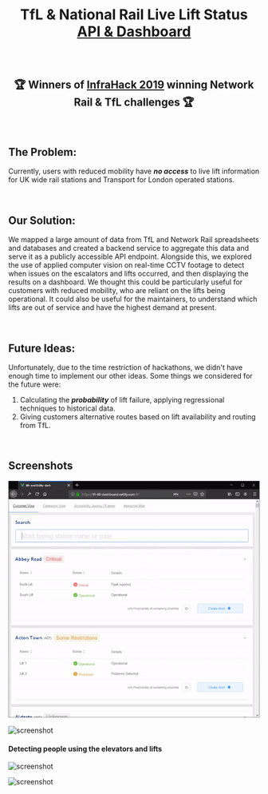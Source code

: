 
# <p align="center"> TfL & National Rail Live Lift Status [API & Dashboard](http://jamiehaywood.com/InfraHackFINAL/) </p>

&nbsp;

## <p align="center">🏆   Winners of [InfraHack 2019](http://infrahack.hackpartners.com/) winning Network Rail & TfL challenges   🏆</p>

&nbsp;

## The Problem: 
Currently, users with reduced mobility have ***no access*** to live lift information for UK wide rail stations and Transport for London operated stations.  

&nbsp;

## Our Solution: 
We mapped a large amount of data from TfL and Network Rail spreadsheets and databases and created a backend service to aggregate this data and serve it as a publicly accessible API endpoint. Alongside this, we explored the use of applied computer vision on real-time CCTV footage to detect when issues on the escalators and lifts occurred, and then displaying the results on a dashboard. We thought this could be particularly useful for customers with reduced mobility, who are reliant on the lifts being operational. It could also be useful for the maintainers, to understand which lifts are out of service and have the highest demand at present.

&nbsp;

## Future Ideas: 
Unfortunately, due to the time restriction of hackathons, we didn't have enough time to implement our other ideas. Some things we considered for the future were:

1.  Calculating the ***probability*** of lift failure, applying regressional techniques to historical data.
2.  Giving customers alternative routes based on lift availability and routing from TfL.

&nbsp;

## Screenshots
<p align="center"><img src ="screenshots/dashboard.gif" /></p>

![screenshot](screenshots/contractordash.png)

#### Detecting people using the elevators and lifts

![screenshot](screenshots/people-tracking-escalator.gif)

![screenshot](screenshots/people-tracking-lift.gif)
